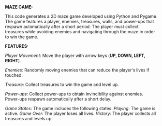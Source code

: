 **MAZE GAME:**

  This code generates a 2D maze game developed using Python and Pygame. The game features a player, enemies, treasures, walls, and power-ups that respawn automatically after a short period. The player must collect treasures while avoiding enemies and navigating through the maze in order to win the game.
  
**FEATURES:**

*Player Movement:* Move the player with arrow keys (**UP, DOWN, LEFT, RIGHT**).

*Enemies:* Randomly moving enemies that can reduce the player's lives if touched.

*Treasure:* Collect treasures to win the game and level up.

*Power-ups:* Collect power-ups to obtain invincibility against enemies. Power-ups respawn automatically after a short delay. 

*Game States:* The game includes the following states: *Playing:* The game is active.
                                                      *Game Over:* The player loses all lives. 
                                                      *Victory:* The player collects all treasures and levels up.
